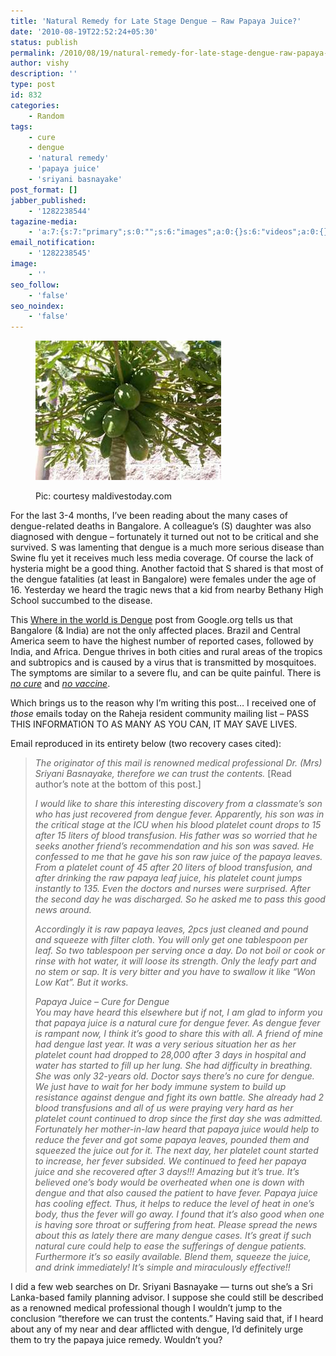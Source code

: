 ```yaml
---
title: 'Natural Remedy for Late Stage Dengue – Raw Papaya Juice?'
date: '2010-08-19T22:52:24+05:30'
status: publish
permalink: /2010/08/19/natural-remedy-for-late-stage-dengue-raw-papaya-juice
author: vishy
description: ''
type: post
id: 832
categories: 
    - Random
tags:
    - cure
    - dengue
    - 'natural remedy'
    - 'papaya juice'
    - 'sriyani basnayake'
post_format: []
jabber_published:
    - '1282238544'
tagazine-media:
    - 'a:7:{s:7:"primary";s:0:"";s:6:"images";a:0:{}s:6:"videos";a:0:{}s:11:"image_count";s:1:"0";s:6:"author";s:7:"2859667";s:7:"blog_id";s:7:"2786457";s:9:"mod_stamp";s:19:"2010-08-19 17:22:24";}'
email_notification:
    - '1282238545'
image:
    - ''
seo_follow:
    - 'false'
seo_noindex:
    - 'false'
---
```

<figure aria-describedby="caption-attachment-1545" class="wp-caption alignleft" id="attachment_1545" style="width: 297px">

[![](../../../../uploads/2010/08/papaya_tree_maldives_today_com.jpeg "papaya_tree_maldives_today_com")](http://www.ulaar.com/wp-content/uploads/2010/08/papaya_tree_maldives_today_com.jpeg)<figcaption class="wp-caption-text" id="caption-attachment-1545">Pic: courtesy maldivestoday.com</figcaption></figure>

For the last 3-4 months, I’ve been reading about the many cases of dengue-related deaths in Bangalore. A colleague’s (S) daughter was also diagnosed with dengue – fortunately it turned out not to be critical and she survived. S was lamenting that dengue is a much more serious disease than Swine flu yet it receives much less media coverage. Of course the lack of hysteria might be a good thing. Another factoid that S shared is that most of the dengue fatalities (at least in Bangalore) were females under the age of 16. Yesterday we heard the tragic news that a kid from nearby Bethany High School succumbed to the disease.

This [Where in the world is Dengue](http://blog.google.org/2010/08/where-in-world-is-dengue.html) post from Google.org tells us that Bangalore (&amp; India) are not the only affected places. Brazil and Central America seem to have the highest number of reported cases, followed by India, and Africa. Dengue thrives in both cities and rural areas of the tropics and subtropics and is caused by a virus that is transmitted by mosquitoes. The symptoms are similar to a severe flu, and can be quite painful. There is *<span style="text-decoration: underline;">no cure</span>* and *<span style="text-decoration: underline;">no vaccine</span>*.

Which brings us to the reason why I’m writing this post… I received one of *those* emails today on the Raheja resident community mailing list – PASS THIS INFORMATION TO AS MANY AS YOU CAN, IT MAY SAVE LIVES.

Email reproduced in its entirety below (two recovery cases cited):

> *The originator of this mail is renowned medical professional Dr. (Mrs) Sriyani Basnayake, therefore we can trust the contents.* \[Read author’s note at the bottom of this post.\]
> 
> *I would like to share this interesting discovery from a classmate’s son who has just recovered from dengue fever. Apparently, his son was in the critical stage at the ICU when his blood platelet count drops to 15 after 15 liters of blood transfusion. His father was so worried that he seeks another friend’s recommendation and his son was saved. He confessed to me that he gave his son raw juice of the papaya leaves. From a platelet count of 45 after 20 liters of blood transfusion, and after drinking the raw papaya leaf juice, his platelet count jumps instantly to 135. Even the doctors and nurses were surprised. After the second day he was discharged. So he asked me to pass this good news around.*
> 
> *Accordingly it is raw papaya leaves, 2pcs just cleaned and pound and squeeze with filter cloth. You will only get one tablespoon per leaf. So two tablespoon per serving once a day. Do not boil or cook or rinse with hot water, it will loose its strength. Only the leafy part and no stem or sap. It is very bitter and you have to swallow it like “Won Low Kat”. But it works.*
> 
> *Papaya Juice – Cure for Dengue  
> You may have heard this elsewhere but if not, I am glad to inform you that papaya juice is a natural cure for dengue fever. As dengue fever is rampant now, I think it’s good to share this with all. A friend of mine had dengue last year. It was a very serious situation her as her platelet count had dropped to 28,000 after 3 days in hospital and water has started to fill up her lung. She had difficulty in breathing. She was only 32-years old. Doctor says there’s no cure for dengue. We just have to wait for her body immune system to build up resistance against dengue and fight its own battle. She already had 2 blood transfusions and all of us were praying very hard as her platelet count continued to drop since the first day she was admitted. Fortunately her mother-in-law heard that papaya juice would help to reduce the fever and got some papaya leaves, pounded them and squeezed the juice out for it. The next day, her platelet count started to increase, her fever subsided. We continued to feed her papaya juice and she recovered after 3 days!!! Amazing but it’s true. It’s believed one’s body would be overheated when one is down with dengue and that also caused the patient to have fever. Papaya juice has cooling effect. Thus, it helps to reduce the level of heat in one’s body, thus the fever will go away. I found that it’s also good when one is having sore throat or suffering from heat. Please spread the news about this as lately there are many dengue cases. It’s great if such natural cure could help to ease the sufferings of dengue patients. Furthermore it’s so easily available. Blend them, squeeze the juice, and drink immediately! It’s simple and miraculously effective!!*

I did a few web searches on Dr. Sriyani Basnayake — turns out she’s a Sri Lanka-based family planning advisor. I suppose she could still be described as a renowned medical professional though I wouldn’t jump to the conclusion “therefore we can trust the contents.” Having said that, if I heard about any of my near and dear afflicted with dengue, I’d definitely urge them to try the papaya juice remedy. Wouldn’t you?